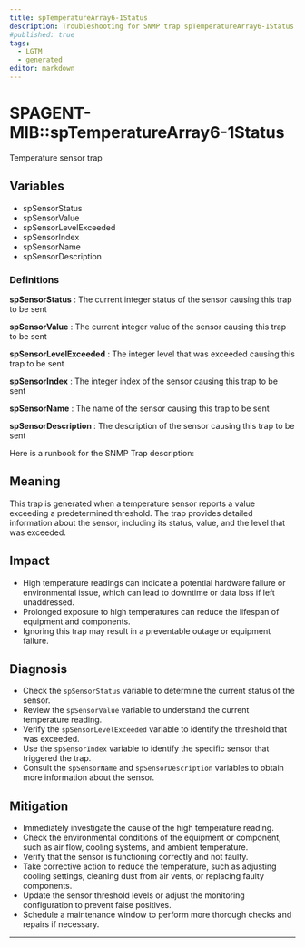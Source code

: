 ```yaml
---
title: spTemperatureArray6-1Status
description: Troubleshooting for SNMP trap spTemperatureArray6-1Status
#published: true
tags:
  - LGTM
  - generated
editor: markdown
---
```


# SPAGENT-MIB::spTemperatureArray6-1Status 

Temperature sensor trap 


## Variables


  - spSensorStatus
  - spSensorValue
  - spSensorLevelExceeded
  - spSensorIndex
  - spSensorName
  - spSensorDescription 

### Definitions 


**spSensorStatus** 
: The current integer status of the sensor causing this trap to be sent 

**spSensorValue** 
: The current integer value of the sensor causing this trap to be sent 

**spSensorLevelExceeded** 
: The integer level that was exceeded causing this trap to be sent 

**spSensorIndex** 
: The integer index of the sensor causing this trap to be sent 

**spSensorName** 
: The name of the sensor causing this trap to be sent 

**spSensorDescription** 
: The description of the sensor causing this trap to be sent 


Here is a runbook for the SNMP Trap description:

## Meaning

This trap is generated when a temperature sensor reports a value exceeding a predetermined threshold. The trap provides detailed information about the sensor, including its status, value, and the level that was exceeded.

## Impact

* High temperature readings can indicate a potential hardware failure or environmental issue, which can lead to downtime or data loss if left unaddressed.
* Prolonged exposure to high temperatures can reduce the lifespan of equipment and components.
* Ignoring this trap may result in a preventable outage or equipment failure.

## Diagnosis

* Check the `spSensorStatus` variable to determine the current status of the sensor.
* Review the `spSensorValue` variable to understand the current temperature reading.
* Verify the `spSensorLevelExceeded` variable to identify the threshold that was exceeded.
* Use the `spSensorIndex` variable to identify the specific sensor that triggered the trap.
* Consult the `spSensorName` and `spSensorDescription` variables to obtain more information about the sensor.

## Mitigation

* Immediately investigate the cause of the high temperature reading.
* Check the environmental conditions of the equipment or component, such as air flow, cooling systems, and ambient temperature.
* Verify that the sensor is functioning correctly and not faulty.
* Take corrective action to reduce the temperature, such as adjusting cooling settings, cleaning dust from air vents, or replacing faulty components.
* Update the sensor threshold levels or adjust the monitoring configuration to prevent false positives.
* Schedule a maintenance window to perform more thorough checks and repairs if necessary.
---




